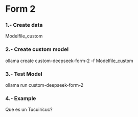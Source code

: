 # Form 2

### 1.- Create data
Modelfile_custom

### 2.- Create custom model
ollama create custom-deepseek-form-2 -f Modelfile_custom

### 3.- Test Model
ollama run custom-deepseek-form-2

### 4.- Example
Que es un Tucuirícuc?
